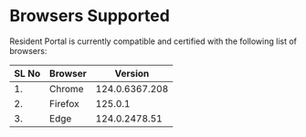 # Browsers Supported

Resident Portal is currently compatible and certified with the following list of browsers:

| SL No | Browser | Version        |
| ----- | ------- | -------------- |
| 1.    | Chrome  | 124.0.6367.208 |
| 2.    | Firefox | 125.0.1        |
| 3.    | Edge    | 124.0.2478.51  |
